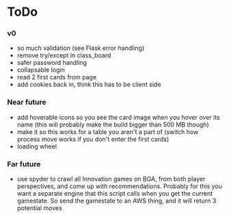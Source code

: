 # ToDo

### v0
- so much validation (see Flask error handling)
- remove try/except in class_board
- safer password handling
- collapsable login
- read 2 first cards from page
- add cookies back in, think this has to be client side

### Near future
- add hoverable icons so you see the card image when you hover over its name (this will probably make the build bigger than 500 MB though)
- make it so this works for a table you aren't a part of (switch how process move works if you don't enter the first cards)
- loading wheel

### Far future
- use spyder to crawl all Innovation games on BGA, from both player perspectives, and come up with recommendations. Probably for this you want a separate engine that this script calls when you get the current gamestate. So send the gamestate to an AWS thing, and it will return 3 potential moves

